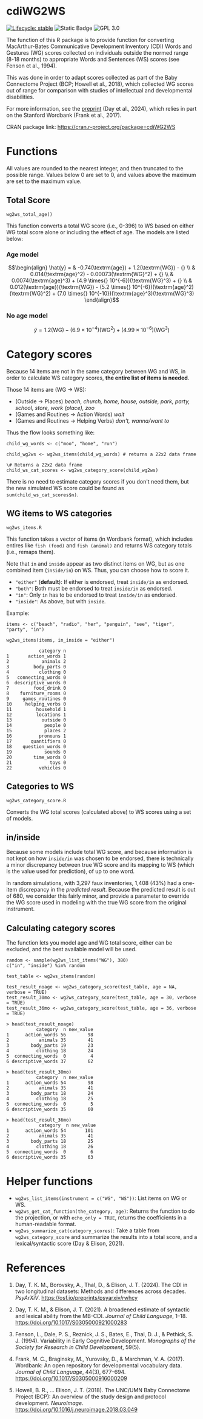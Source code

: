 # cdiWG2WS

<!-- badges: start -->
[![Lifecycle: stable](https://img.shields.io/badge/lifecycle-stable-green.svg)](https://lifecycle.r-lib.org/articles/stages.html)
![Static Badge](https://img.shields.io/badge/version-0.1.2-blue)
![GPL 3.0](https://img.shields.io/badge/license-GPLv3-blue)
<!-- badges: end -->

The function of this R package is to provide function for converting
MacArthur-Bates Communicative Development Inventory (CDI) Words and Gestures
(WG) scores collected on individuals outside the normed range (8-18 months)
to appropriate Words and Sentences (WS) scores (see Fenson et al., 1994).

This was done in order to adapt scores collected as part of the Baby Connectome
Project (BCP; Howell et al., 2018), which collected WG scores out of range
for comparison with studies of intellectual and developmental disabilities.

For more information, see the
[preprint](https://osf.io/preprints/psyarxiv/rwhcy) (Day et al., 2024), which 
relies in part on the Stanford Wordbank (Frank et al., 2017).

CRAN package link: https://cran.r-project.org/package=cdiWG2WS

# Functions

All values are rounded to the nearest integer, and then truncated to the
possible range. Values below 0 are set to 0, and values above the maximum are
set to the maximum value.

## Total Score

`wg2ws_total_age()`

This function converts a total WG score (i.e., 0-396) to WS based on either
WG total score alone or including the effect of age. The models are listed
below:

### Age model

```math
\begin{align}
\hat{y} =
    & -0.74(\textrm{age}) + 1.2(\textrm{WG}) - {} \\
    & 0.014(\textrm{age}^2) - 0.00073(\textrm{WG}^2) + {} \\
    & 0.0074(\textrm{age}^3) + (4.9 \times{} 10^{-6})(\textrm{WG}^3) + {} \\
    & 0.012(\textrm{age})(\textrm{WG}) -
        (5.2 \times{} 10^{-6})(\textrm{age}^2)(\textrm{WG}^2) +
        (7.0 \times{} 10^{-10})(\textrm{age}^3)(\textrm{WG}^3)
\end{align}
```
### No age model

```math
\hat{y} = 1.2(\textrm{WG}) - (6.9\times10^{-4})(\textrm{WG}^2) +
    (4.99\times10^{-6})(\textrm{WG}^3)
```
# Category scores

Because 14 items are not in the same category between WG and WS, in
order to calculate WS category scores, **the entire list of items is needed**.

Those 14 items are (WG -> WS):

 - (Outside -> Places) *beach, church, home, house, outside, park,*
      *party, school, store, work (place), zoo*
 - (Games and Routines -> Action Words) *wait*
 - (Games and Routines -> Helping Verbs) *don't, wanna/want to*

Thus the flow looks something like:

    child_wg_words <- c("moo", "home", "run")

    child_wg2ws <- wg2ws_items(child_wg_words) # returns a 22x2 data frame

    \# Returns a 22x2 data frame
    child_ws_cat_scores <- wg2ws_category_score(child_wg2ws)

There is no need to estimate category scores if you don't need them, but the
new simulated WS score could be found as `sum(child_ws_cat_scores$n)`.

## WG items to WS categories

`wg2ws_items.R`

This function takes a vector of items (in Wordbank format), which includes
entires like `fish (food)` and `fish (animal)` and returns WS category totals
(i.e., remaps them).

Note that `in` and `inside` appear as two distinct items on WG, but as one
combined item (`inside/in`) on WS. Thus, you can choose how to score it.

 - `"either"` (**default**): If either is endorsed, treat `inside/in` as
    endorsed.
 - `"both"`: Both must be endorsed to treat `inside/in` as endorsed.
 - `"in"`: Only `in` has to be endorsed to treat `inside/in` as endorsed.
 - `"inside"`: As above, but with `inside`.

Example:

    items <- c("beach", "radio", "her", "penguin", "see", "tiger", "party", "in")

    wg2ws_items(items, in_inside = "either")

                category n
    1       action_words 1
    2            animals 2
    3         body_parts 0
    4           clothing 0
    5   connecting_words 0
    6  descriptive_words 0
    7         food_drink 0
    8    furniture_rooms 0
    9     games_routines 0
    10     helping_verbs 0
    11         household 1
    12         locations 1
    13           outside 0
    14            people 0
    15            places 2
    16          pronouns 1
    17       quantifiers 0
    18    question_words 0
    19            sounds 0
    20        time_words 0
    21              toys 0
    22          vehicles 0

## Categories to WS

`wg2ws_category_score.R`

Converts the WG total scores (calculated above) to WS scores using a set of
models.

## in/inside

Because some models include total WG score, and
because information is not kept on how `inside/in` was chosen to be endorsed,
there is technically a minor discrepancy between true WG score and its mapping
to WS (which is the value used for prediction), of up to one word.

In random simulations, with 3,297 faux inventories, 1,408 (43%) had a one-item
discrepancy in the *predicted result*. Because the predicted result is out of
680, we consider this fairly minor, and provide a parameter to override the
WG score used in modeling with the true WG score from the original instrument.

## Calculating category scores

The function lets you model age and WG total score, either can be excluded,
and the best available model will be used.

    random <- sample(wg2ws_list_items("WG"), 380)
    c("in", "inside") %in% random

    test_table <- wg2ws_items(random)

    test_result_noage <- wg2ws_category_score(test_table, age = NA, verbose = TRUE)
    test_result_30mo <- wg2ws_category_score(test_table, age = 30, verbose = TRUE)
    test_result_36mo <- wg2ws_category_score(test_table, age = 36, verbose = TRUE)

    > head(test_result_noage)
               category  n new_value
    1      action_words 56        98
    2           animals 35        41
    3        body_parts 19        23
    4          clothing 18        24
    5  connecting_words  0         4
    6 descriptive_words 37        62

    > head(test_result_30mo)
               category  n new_value
    1      action_words 54        98
    2           animals 35        41
    3        body_parts 18        24
    4          clothing 18        25
    5  connecting_words  0         5
    6 descriptive_words 35        60

    > head(test_result_36mo)
                category  n new_value
    1      action_words 54       101
    2           animals 35        41
    3        body_parts 18        25
    4          clothing 18        26
    5  connecting_words  0         6
    6 descriptive_words 35        63

# Helper functions

 - `wg2ws_list_items(instrument = c("WG", "WS"))`: List items on WG or WS.
 - `wg2ws_get_cat_function(the_category, age)`: Returns the function to do the
        projection, or with `echo_only = TRUE`, returns the coefficients in a
        human-readable format.
 - `wg2ws_summarize_cat(category_scores)`: Take a table from
        `wg2ws_category_score` and summarize the results into a total score,
        and a lexical/syntactic score (Day & Elison, 2021).

# References

 1. Day, T. K. M., Borovsky, A., Thal, D., & Elison, J. T. (2024).
    The CDI in two longitudinal datasets: Methods and differences across
    decades. *PsyArXiV*.
    https://osf.io/preprints/psyarxiv/rwhcy

 2. Day, T. K. M., & Elison, J. T. (2021).
    A broadened estimate of syntactic and lexical ability from the MB-CDI.
    *Journal of Child Language*, 1–18.
    https://doi.org/10.1017/S0305000921000283

 3. Fenson, L., Dale, P. S., Reznick, J. S., Bates, E., Thal, D. J., &
    Pethick, S. J. (1994). Variability in Early Cognitive Development.
    *Monographs of the Society for Research in Child Development*, 59(5).

 4. Frank, M. C., Braginsky, M., Yurovsky, D., & Marchman, V. A. (2017).
    Wordbank: An open repository for developmental vocabulary data.
    *Journal of Child Language*, 44(3), 677–694.
    https://doi.org/10.1017/S0305000916000209
   
 5. Howell, B. R., ... Elison, J. T. (2018).
    The UNC/UMN Baby Connectome Project (BCP): An overview of the study
    design and protocol development. *NeuroImage*.
    https://doi.org/10.1016/j.neuroimage.2018.03.049
